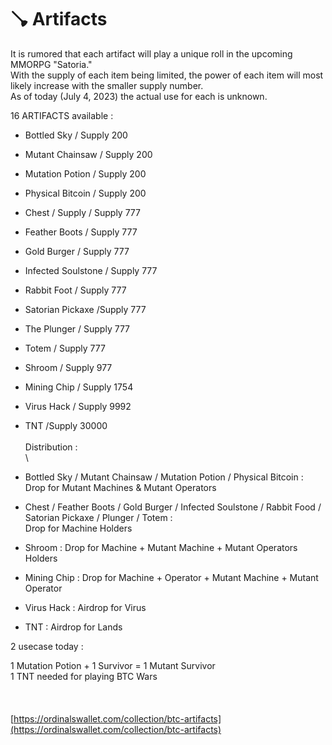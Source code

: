 # 🪠 Artifacts

It is rumored that each artifact will play a unique roll in the upcoming MMORPG "Satoria." \
With the supply of each item being limited, the power of each item will most likely increase with the smaller supply number. \
As of today (July 4, 2023) the actual use for each is unknown.

16 ARTIFACTS available :&#x20;

* Bottled Sky / Supply 200
* &#x20;Mutant Chainsaw / Supply 200&#x20;
* Mutation Potion / Supply 200&#x20;
* Physical Bitcoin / Supply 200
* &#x20;Chest / Supply / Supply 777
* Feather Boots / Supply 777&#x20;
* Gold Burger / Supply 777
* &#x20;Infected Soulstone / Supply 777&#x20;
* Rabbit Foot / Supply 777&#x20;
* Satorian Pickaxe /Supply 777&#x20;
* The Plunger / Supply 777
* Totem / Supply 777&#x20;
* Shroom / Supply 977&#x20;
* Mining Chip / Supply 1754&#x20;
* Virus Hack / Supply 9992&#x20;
* TNT /Supply 30000\
  \
  Distribution :  \
  \

* Bottled Sky / Mutant Chainsaw / Mutation Potion / Physical Bitcoin : \
  Drop for Mutant Machines & Mutant Operators
* Chest / Feather Boots / Gold Burger / Infected Soulstone / Rabbit Food / Satorian Pickaxe / Plunger / Totem : \
  Drop for Machine Holders
* Shroom : Drop for Machine + Mutant Machine + Mutant Operators Holders
* Mining Chip : Drop for Machine + Operator + Mutant Machine + Mutant Operator
* Virus Hack : Airdrop for Virus
* TNT : Airdrop for Lands&#x20;

2 usecase today :&#x20;

1 Mutation Potion + 1 Survivor = 1 Mutant Survivor\
1 TNT needed for playing BTC Wars \
\
\
\
[https://ordinalswallet.com/collection/btc-artifacts](https://ordinalswallet.com/collection/btc-artifacts)
